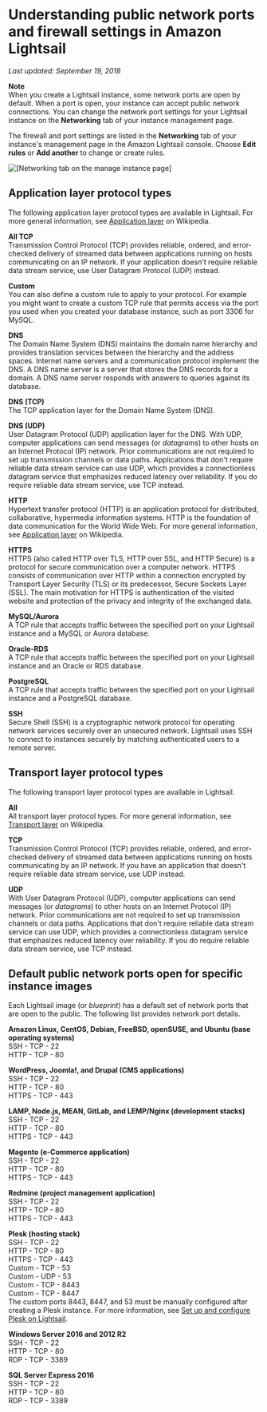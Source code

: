 # Understanding public network ports and firewall settings in Amazon Lightsail<a name="understanding-firewall-and-port-mappings-in-amazon-lightsail"></a>

 *Last updated: September 19, 2018* 

**Note**  
When you create a Lightsail instance, some network ports are open by default\. When a port is open, your instance can accept public network connections\. You can change the network port settings for your Lightsail instance on the **Networking** tab of your instance management page\.

The firewall and port settings are listed in the **Networking** tab of your instance's management page in the Amazon Lightsail console\. Choose **Edit rules** or **Add another** to change or create rules\.

![\[Networking tab on the manage instance page\]](https://d9yljz1nd5001.cloudfront.net/en_us/b380b072d417d05346bbc87239d4fd76/images/amazon-lightsail-manage-instance-page-networking-tab.png)

## Application layer protocol types<a name="understanding-firewall-and-port-mappings-in-amazon-lightsail-application-types"></a>

The following application layer protocol types are available in Lightsail\. For more general information, see [Application layer](https://en.wikipedia.org/wiki/Application_layer) on Wikipedia\.

**All TCP**  
Transmission Control Protocol \(TCP\) provides reliable, ordered, and error\-checked delivery of streamed data between applications running on hosts communicating on an IP network\. If your application doesn't require reliable data stream service, use User Datagram Protocol \(UDP\) instead\.

**Custom**  
You can also define a custom rule to apply to your protocol\. For example you might want to create a custom TCP rule that permits access via the port you used when you created your database instance, such as port 3306 for MySQL\.

**DNS**  
The Domain Name System \(DNS\) maintains the domain name hierarchy and provides translation services between the hierarchy and the address spaces\. Internet name servers and a communication protocol implement the DNS\. A DNS name server is a server that stores the DNS records for a domain\. A DNS name server responds with answers to queries against its database\.

**DNS \(TCP\)**  
The TCP application layer for the Domain Name System \(DNS\)\.

**DNS \(UDP\)**  
User Datagram Protocol \(UDP\) application layer for the DNS\. With UDP, computer applications can send messages \(or *datagrams*\) to other hosts on an Internet Protocol \(IP\) network\. Prior communications are not required to set up transmission channels or data paths\. Applications that don't require reliable data stream service can use UDP, which provides a connectionless datagram service that emphasizes reduced latency over reliability\. If you do require reliable data stream service, use TCP instead\.

**HTTP**  
Hypertext transfer protocol \(HTTP\) is an application protocol for distributed, collaborative, hypermedia information systems\. HTTP is the foundation of data communication for the World Wide Web\. For more general information, see [Application layer](https://en.wikipedia.org/wiki/Hypertext_Transfer_Protocol) on Wikipedia\.

**HTTPS**  
HTTPS \(also called HTTP over TLS, HTTP over SSL, and HTTP Secure\) is a protocol for secure communication over a computer network\. HTTPS consists of communication over HTTP within a connection encrypted by Transport Layer Security \(TLS\) or its predecessor, Secure Sockets Layer \(SSL\)\. The main motivation for HTTPS is authentication of the visited website and protection of the privacy and integrity of the exchanged data\.

**MySQL/Aurora**  
A TCP rule that accepts traffic between the specified port on your Lightsail instance and a MySQL or Aurora database\.

**Oracle\-RDS**  
A TCP rule that accepts traffic between the specified port on your Lightsail instance and an Oracle or RDS database\.

**PostgreSQL**  
A TCP rule that accepts traffic between the specified port on your Lightsail instance and a PostgreSQL database\.

**SSH**  
Secure Shell \(SSH\) is a cryptographic network protocol for operating network services securely over an unsecured network\. Lightsail uses SSH to connect to instances securely by matching authenticated users to a remote server\.

## Transport layer protocol types<a name="understanding-firewall-and-port-mappings-in-amazon-lightsail-protocols"></a>

The following transport layer protocol types are available in Lightsail\.

**All**  
All transport layer protocol types\. For more general information, see [Transport layer](https://en.wikipedia.org/wiki/Transport_layer) on Wikipedia\.

**TCP**  
Transmission Control Protocol \(TCP\) provides reliable, ordered, and error\-checked delivery of streamed data between applications running on hosts communicating by an IP network\. If you have an application that doesn't require reliable data stream service, use UDP instead\.

**UDP**  
With User Datagram Protocol \(UDP\), computer applications can send messages \(or *datagrams*\) to other hosts on an Internet Protocol \(IP\) network\. Prior communications are not required to set up transmission channels or data paths\. Applications that don't require reliable data stream service can use UDP, which provides a connectionless datagram service that emphasizes reduced latency over reliability\. If you do require reliable data stream service, use TCP instead\.

## Default public network ports open for specific instance images<a name="understanding-firewall-and-port-mappings-in-amazon-lightsail-default-port-mappings-for-instance-images"></a>

Each Lightsail image \(or *blueprint*\) has a default set of network ports that are open to the public\. The following list provides network port details\.

**Amazon Linux, CentOS, Debian, FreeBSD, openSUSE, and Ubuntu \(base operating systems\)**  
SSH \- TCP \- 22  
HTTP \- TCP \- 80

**WordPress, Joomla\!, and Drupal \(CMS applications\)**  
SSH \- TCP \- 22  
HTTP \- TCP \- 80  
HTTPS \- TCP \- 443

**LAMP, Node\.js, MEAN, GitLab, and LEMP/Nginx \(development stacks\)**  
SSH \- TCP \- 22  
HTTP \- TCP \- 80  
HTTPS \- TCP \- 443

**Magento \(e\-Commerce application\)**  
SSH \- TCP \- 22  
HTTP \- TCP \- 80  
HTTPS \- TCP \- 443

**Redmine \(project management application\)**  
SSH \- TCP \- 22  
HTTP \- TCP \- 80  
HTTPS \- TCP \- 443

**Plesk \(hosting stack\)**  
SSH \- TCP \- 22  
HTTP \- TCP \- 80  
HTTPS \- TCP \- 443  
Custom \- TCP \- 53  
Custom \- UDP \- 53  
Custom \- TCP \- 8443  
Custom \- TCP \- 8447  
The custom ports 8443, 8447, and 53 must be manually configured after creating a Plesk instance\. For more information, see [Set up and configure Plesk on Lightsail](set-up-and-configure-plesk-stack-on-lightsail.md)\.

**Windows Server 2016 and 2012 R2**  
SSH \- TCP \- 22  
HTTP \- TCP \- 80  
RDP \- TCP \- 3389

**SQL Server Express 2016**  
SSH \- TCP \- 22  
HTTP \- TCP \- 80  
RDP \- TCP \- 3389